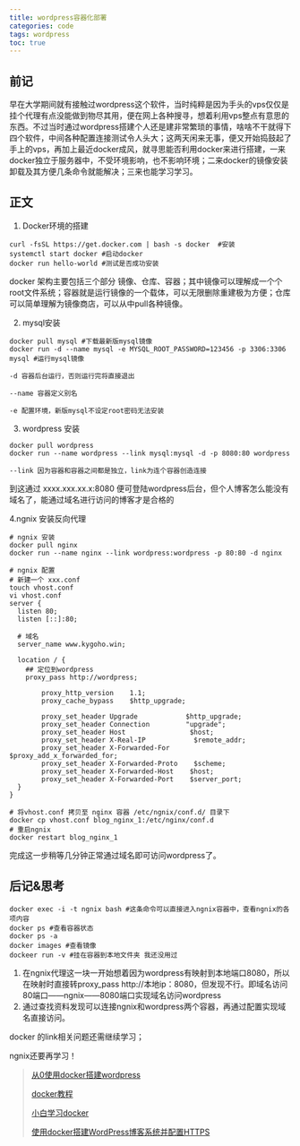 ```yaml
---
title: wordpress容器化部署
categories: code
tags: wordpress
toc: true
---
```


## 前记

早在大学期间就有接触过wordpress这个软件，当时纯粹是因为手头的vps仅仅是挂个代理有点没能做到物尽其用，便在网上各种搜寻，想着利用vps整点有意思的东西。不过当时通过wordpress搭建个人还是建非常繁琐的事情，啥啥不干就得下四个软件，中间各种配置连接测试令人头大；这两天闲来无事，便又开始捣鼓起了手上的vps，再加上最近docker成风，就寻思能否利用docker来进行搭建，一来docker独立于服务器中，不受环境影响，也不影响环境；二来docker的镜像安装卸载及其方便几条命令就能解决；三来也能学习学习。

## 正文

1. Docker环境的搭建

```shell
curl -fsSL https://get.docker.com | bash -s docker  #安装
systemctl start docker #启动docker
docker run hello-world #测试是否成功安装
```

docker 架构主要包括三个部分 镜像、仓库、容器；其中镜像可以理解成一个个root文件系统；容器就是运行镜像的一个载体，可以无限删除重建极为方便；仓库可以简单理解为镜像商店，可以从中pull各种镜像。

2. mysql安装

```shell
docker pull mysql #下载最新版mysql镜像
docker run -d --name mysql -e MYSQL_ROOT_PASSWORD=123456 -p 3306:3306 mysql #运行mysql镜像
```

`-d 容器后台运行，否则运行完将直接退出`

`--name 容器定义别名 `

`-e 配置环境，新版mysql不设定root密码无法安装`

3. wordpress 安装

``` shell
docker pull wordpress
docker run --name wordpress --link mysql:mysql -d -p 8080:80 wordpress
```

`--link 因为容器和容器之间都是独立，link为连个容器创造连接`

到这通过 xxxx.xxx.xx.x:8080 便可登陆wordpress后台，但个人博客怎么能没有域名了，能通过域名进行访问的博客才是合格的

4.ngnix 安装反向代理

```shell
# ngnix 安装
docker pull nginx
docker run --name nginx --link wordpress:wordpress -p 80:80 -d nginx
```

```shell
# ngnix 配置
# 新建一个 xxx.conf
touch vhost.conf
vi vhost.conf
server {
  listen 80;
  listen [::]:80;

  # 域名
  server_name www.kygoho.win;

  location / {
    ## 定位到wordpress
    proxy_pass http://wordpress;

        proxy_http_version    1.1;
        proxy_cache_bypass    $http_upgrade;

        proxy_set_header Upgrade            $http_upgrade;
        proxy_set_header Connection         "upgrade";
        proxy_set_header Host                $host;
        proxy_set_header X-Real-IP            $remote_addr;
        proxy_set_header X-Forwarded-For    $proxy_add_x_forwarded_for;
        proxy_set_header X-Forwarded-Proto    $scheme;
        proxy_set_header X-Forwarded-Host    $host;
        proxy_set_header X-Forwarded-Port    $server_port;
  }
}

```

```shell
# 将vhost.conf 拷贝至 nginx 容器 /etc/ngnix/conf.d/ 目录下
docker cp vhost.conf blog_nginx_1:/etc/nginx/conf.d
# 重启ngnix
docker restart blog_nginx_1
```



完成这一步稍等几分钟正常通过域名即可访问wordpress了。

## 后记&思考

```shell
docker exec -i -t ngnix bash #这条命令可以直接进入ngnix容器中，查看ngnix的各项内容
docker ps #查看容器状态
docker ps -a
docker images #查看镜像
dockeer run -v #挂在容器到本地文件夹 我还没用过
```

1. 在ngnix代理这一块一开始想着因为wordpress有映射到本地端口8080，所以在映射时直接转proxy_pass http://本地ip：8080，但发现不行。即域名访问80端口——ngnix——8080端口实现域名访问wordpress
2. 通过查找资料发现可以连接ngnix和wordpress两个容器，再通过配置实现域名直接访问。

docker 的link相关问题还需继续学习；

ngnix还要再学习！

> [从0使用docker搭建wordpress](https://mhy12345.xyz/tutorials/wordpress-tutorials/)
>
> [docker教程](https://www.runoob.com/docker/docker-architecture.html)
>
> [小白学习docker](https://juejin.cn/post/6844904117165359111)
>
> [使用docker搭建WordPress博客系统并配置HTTPS](https://leozl.site/linux/%E4%BD%BF%E7%94%A8docker%E6%90%AD%E5%BB%BAwordpress%E5%8D%9A%E5%AE%A2%E7%B3%BB%E7%BB%9F%E5%B9%B6%E9%85%8D%E7%BD%AEhttps/)
